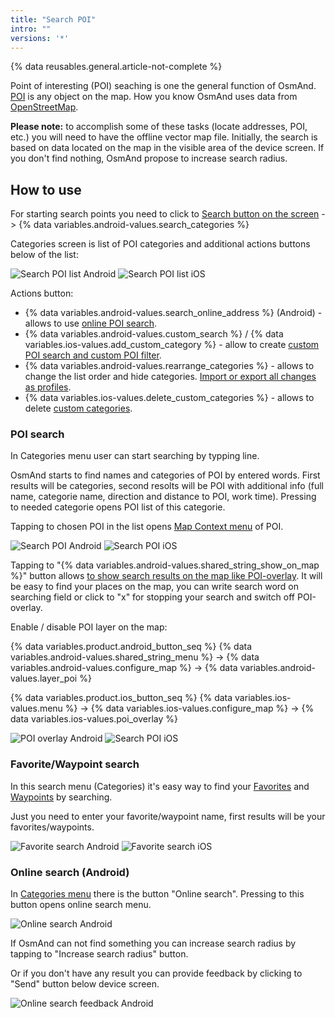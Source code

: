 ```yaml
---
title: "Search POI"
intro: ""
versions: '*'
---
```

{% data reusables.general.article-not-complete %}

Point of interesting (POI) seaching is one the general function of OsmAnd. [POI](https://wiki.openstreetmap.org/wiki/Points_of_interest) is any object on the map. How you know OsmAnd uses data from [OpenStreetMap](http://openstreetmap.org/).

**Please note:** to accomplish some of these tasks (locate addresses, POI, etc.) you will need to have the offline vector map file. Initially, the search is based on data located on the map in the visible area of the device screen. If you don't find nothing, OsmAnd propose to increase search radius.

## How to use

For starting search points you need to click to [Search button on the screen](/osmand/widgets/map-buttons#search) -> {% data variables.android-values.search_categories %}

Categories screen is list of POI categories and additional actions buttons below of the list:

![Search POI list Android](/assets/images/search/poi_list_android.png) ![Search POI list iOS](/assets/images/search/poi_list_ios.png)

Actions button:
- {% data variables.android-values.search_online_address %} (Android) - allows to use [online POI search](/osmand/search/search-poi#online-search-android).
- {% data variables.android-values.custom_search %} / {% data variables.ios-values.add_custom_category %} - allow to create [custom POI search and custom POI filter](/osmand/search/custom-poi-search).
- {% data variables.android-values.rearrange_categories %} - allows to change the list order and hide categories. [Import or export all changes as profiles](/osmand/personal/import-export).
- {% data variables.ios-values.delete_custom_categories %} - allows to delete [custom categories](/osmand/search/custom-poi-search).


### POI search

In Categories menu user can start searching by typping line.

OsmAnd starts to find names and categories of POI by entered words. First results will be categories, second resolts will be POI with additional info (full name, categorie name, direction and distance to POI, work time). Pressing to needed categorie opens POI list of this categorie. 

Tapping to chosen POI in the list opens [Map Context menu](/osmand/map/map-context-menu#select-an-object-short-tap) of POI.

![Search POI Android](/assets/images/search/poi_search_android.png) ![Search POI iOS](/assets/images/search/poi_search_ios.png)

Tapping to "{% data variables.android-values.shared_string_show_on_map %}" button allows [to show search results on the map like POI-overlay](/osmand/map/point-layers-on-map#points-of-interest-poi). It will be easy to find your places on the map, you can write search word on searching field or click to "x" for stopping your search and switch off POI-overlay. 

Enable / disable POI layer on the map:

{% data variables.product.android_button_seq %} {% data variables.android-values.shared_string_menu %} → {% data variables.android-values.configure_map %} → {% data variables.android-values.layer_poi %}

{% data variables.product.ios_button_seq %} {% data variables.ios-values.menu %} → {% data variables.ios-values.configure_map %} → {% data variables.ios-values.poi_overlay %}

![POI overlay Android](/assets/images/search/poi_overlay_android.png) ![Search POI iOS](/assets/images/search/poi_overlay_ios.png)


### Favorite/Waypoint search

In this search menu (Categories) it's easy way to find your [Favorites](/osmand/map/point-layers-on-map#favorites) and [Waypoints](/osmand/map/point-layers-on-map#track-points) by searching. 

Just you need to enter your favorite/waypoint name, first results will be your favorites/waypoints.

![Favorite search Android](/assets/images/search/favorite_search_android.png) ![Favorite search iOS](/assets/images/search/favorite_search_ios.png)

### Online search (Android)

In [Categories menu](/osmand/search/search-poi#how-to-use) there is the button "Online search". Pressing to this button opens online search menu.

![Online search Android](/assets/images/search/online_search_android.png)

If OsmAnd can not find something you can increase search radius by tapping to "Increase search radius" button.

Or if you don't have any result you can provide feedback by clicking to "Send" button below device screen.

![Online search feedback Android](/assets/images/search/online_search_feedback_android.png)